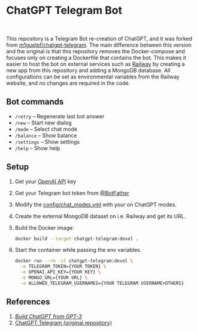 # ChatGPT Telegram Bot

<br>

This repository is a Telegram Bot re-creation of ChatGPT, and it was forked from [m1guelpf/chatgpt-telegram](https://github.com/m1guelpf/chatgpt-telegram). The main difference between this version and the original is that this repository removes the Docker-compose and focuses only on creating a Dockerfile that contains the bot. This makes it easier to host the bot on external services such as [Railway](https://railway.app/) by creating a new app from this repository and adding a MongoDB database. All configurations can be set as environmental variables from the Railway website, and no changes are required in the code.

## Bot commands
- `/retry` – Regenerate last bot answer
- `/new` – Start new dialog
- `/mode` – Select chat mode
- `/balance` – Show balance
- `/settings` – Show settings
- `/help` – Show help

## Setup
1. Get your [OpenAI API](https://openai.com/api/) key

2. Get your Telegram bot token from [@BotFather](https://t.me/BotFather)

3. Modify the [config/chat_modes.yml](https://github.com/altndrr/chatpgt-telegram/blob/main/config/chat_modes.yml) with your on ChatGPT modes.

4. Create the external MongoDB dataset on i.e. Railway and get its URL.

5. Build the Docker image:
    ```bash
    docker build --target chatgpt-telegram:devel .
    ```

6. Start the container while passing the env variables.
    ```bash
    docker run --rm -it chatgpt-telegram:devel \
      -e TELEGRAM_TOKEN={YOUR TOKEN} \
      -e OPENAI_API_KEY={YOUR KEY} \
      -e MONGO_URL={YOUR URL} \
      -e ALLOWED_TELEGRAM_USERNAMES={YOUR TELEGRAM USERNAME+OTHERS}
    ```

## References
1. [*Build ChatGPT from GPT-3*](https://learnprompting.org/docs/applied_prompting/build_chatgpt)
2. [ChatGPT Telegram (original repository)](https://github.com/m1guelpf/chatgpt-telegram)
